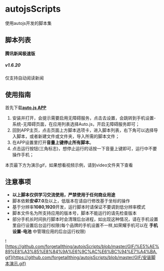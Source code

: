 # autojsScripts
使用autojs开发的脚本集

## 脚本列表

#### 腾讯新闻极速版

##### v1.6.20

仅支持自动阅读新闻



## 使用指南

首先下载[**auto.js APP**](https://www.coolapk.com/apk/129872)

1. 安装并打开，会提示需要启用无障碍服务，点击去设置，会跳转到手机设置-系统-无障碍页面，在应用列表选择Auto.js，开启无障碍服务即可；
2. 回到APP主页，点击页面上方脚本选项卡，进入脚本列表，右下角可以选择导入脚本，或者新建文件或文件夹，导入所需的脚本文件；
3. 在APP设置里打开**音量上键停止所有脚本**。
4. 点击运行按钮(三角标志)，想停止运行的话按一下音量上键即可，运行中不要操作手机；

本页最下方为演示gif，如果想看视频示例，请到video文件夹下查看

## 注意事项

- **以上脚本仅供学习交流使用，严禁使用于任何商业用途**
- 脚本依赖**安卓7.0**及以上，低版本在请自行修改基于坐标的操作
- 基于分辨率**1080,1920**开发，运行脚本时请保证不要调到低分辨率模式
- 脚本文件名为所支持应用的版本号，脚本不能运行的请先检查版本
- 部分手机长时间执行脚本时会清理后台进程，如出现这种情况，请在手机设置里自行设置后台运行权限(每个品牌的手机设置不一样,如荣耀手机可以在 **手机设置-电池** 中管理应用的后台运行权限)



![https://github.com/forgetallthing/autojsScripts/blob/master/GIF/%E5%AE%89%E8%A3%85%E8%84%9A%E6%9C%AC%E6%BC%94%E7%A4%BA.gif](https://github.com/forgetallthing/autojsScripts/blob/master/GIF/安装脚本演示.gif)